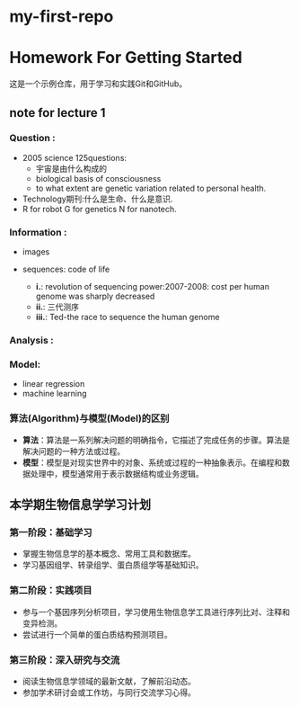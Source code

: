 # my-first-repo
# Homework For Getting Started

这是一个示例仓库，用于学习和实践Git和GitHub。

## note for lecture 1

### 	Question :

- 2005 science 125questions:
  - 宇宙是由什么构成的
  - biological basis of consciousness
  - to what extent are genetic variation related to personal health.
- Technology期刊:什么是生命、什么是意识.
- R for robot  G for genetics  N for nanotech.


### 	Information :
-	images
- sequences: code of life

  - **i.**: 	revolution of sequencing power:2007-2008: cost per human genome  was sharply decreased
  - **ii.**:	三代测序
  - **iii.**:	Ted-the race to sequence the human genome

### 	Analysis :

### 	Model:
 - linear regression
 - machine learning


### 算法(Algorithm)与模型(Model)的区别

- **算法**：算法是一系列解决问题的明确指令，它描述了完成任务的步骤。算法是解决问题的一种方法或过程。
- **模型**：模型是对现实世界中的对象、系统或过程的一种抽象表示。在编程和数据处理中，模型通常用于表示数据结构或业务逻辑。
  

## 本学期生物信息学学习计划

### 第一阶段：基础学习

- 掌握生物信息学的基本概念、常用工具和数据库。
- 学习基因组学、转录组学、蛋白质组学等基础知识。

### 第二阶段：实践项目

- 参与一个基因序列分析项目，学习使用生物信息学工具进行序列比对、注释和变异检测。
- 尝试进行一个简单的蛋白质结构预测项目。

### 第三阶段：深入研究与交流

- 阅读生物信息学领域的最新文献，了解前沿动态。
- 参加学术研讨会或工作坊，与同行交流学习心得。
